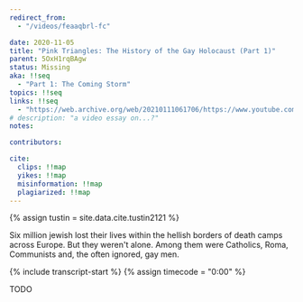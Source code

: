 ```yaml
---
redirect_from:
  - "/videos/feaaqbrl-fc"

date: 2020-11-05
title: "Pink Triangles: The History of the Gay Holocaust (Part 1)"
parent: 5OxH1rqBAgw
status: Missing
aka: !!seq
  - "Part 1: The Coming Storm"
topics: !!seq
links: !!seq
  - "https://web.archive.org/web/20210111061706/https://www.youtube.com/watch?v=FeAAqBRL-fc"
# description: "a video essay on...?"
notes:

contributors:

cite:
  clips: !!map
  yikes: !!map
  misinformation: !!map
  plagiarized: !!map
---
```

{% assign tustin = site.data.cite.tustin2121 %}

<compare>
<credits class="desc">

Six million jewish lost their lives within the hellish borders of death camps across Europe. But they weren't alone. Among them were Catholics, Roma, Communists and, the often ignored, gay men. 

</credits>
</compare>

{% include transcript-start %}
{% assign timecode = "0:00" %}

TODO
